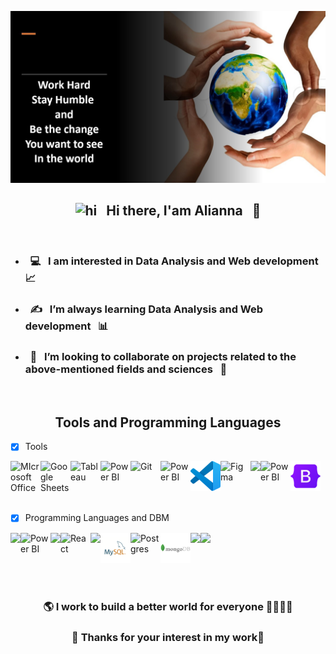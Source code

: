 ![](img.jpg)
<br>

## <div align="center"> <img src="https://user-images.githubusercontent.com/1303154/88677602-1635ba80-d120-11ea-84d8-d263ba5fc3c0.gif" width="28px" height="28px" alt="hi"> &nbsp; Hi there, I'am Alianna &nbsp; 🌱 </div>
<br>

- ###  &nbsp; 💻  &nbsp; I am interested in Data Analysis and Web development &nbsp; 📈
- ###  &nbsp; ✍  &nbsp; I’m always learning Data Analysis and Web development &nbsp; 📊
- ###  &nbsp; 🤝  &nbsp; I’m looking to collaborate on projects related to the above-mentioned fields and sciences  &nbsp; 📝
<br>

## <div align="center"> Tools and Programming Languages </div>

- [x] Tools
<img align="left" alt="MIcrosoft Office" height="48" width="48" src="https://cdn.simpleicons.org/microsoftoffice/red" />
<img align="left" alt="Google Sheets" height="48" width="48" src="https://cdn.simpleicons.org/googlesheets/green" />
<img align="left" alt="Tableau" height="48" width="48" src="https://cdn.simpleicons.org/tableau/blue" />
<img align="left" alt="Power BI" height="48" width="48" src="https://cdn.simpleicons.org/powerbi/yellow" />
<img align="left" alt="Git" width="48px" src="https://cdn.jsdelivr.net/gh/devicons/devicon/icons/git/git-original.svg" />
<img align="left" alt="Power BI" height="48" width="48" src="https://cdn.simpleicons.org/github/gray" />
<img align="left" alt="Visual Studio Code" width="48px" src="https://raw.githubusercontent.com/github/explore/80688e429a7d4ef2fca1e82350fe8e3517d3494d/topics/visual-studio-code/visual-studio-code.png" />
<img align="left" alt="Figma" height="48" width="48" src="https://cdn.simpleicons.org/figma/purple" />
<img src="https://github.com/abranhe/programming-languages-logos/blob/master/src/html/html_48x48.png" align="left"/>
<img align="left" alt="Power BI" height="48" width="48" src="https://cdn.simpleicons.org/css3/#2965f1" />
<img align="left" alt="Bootstrap" width="48px" src="https://raw.githubusercontent.com/devicons/devicon/master/icons/bootstrap/bootstrap-original.svg"/>

<br><br><br><br>

- [x]  Programming Languages and DBM

<img src="https://github.com/abranhe/programming-languages-logos/blob/master/src/javascript/javascript_48x48.png" align="left"/>
<img align="left" alt="Power BI" height="48" width="48" src="https://cdn.simpleicons.org/jquery/lightblue" />
<img src="https://github.com/abranhe/programming-languages-logos/blob/master/src/typescript/typescript_48x48.png" align="left"/>
<img align="left" alt="React" width="48px" src="https://cdn.jsdelivr.net/gh/devicons/devicon/icons/react/react-original.svg" />
<img src="https://user-images.githubusercontent.com/88201067/189842194-7873c5c0-6f76-4bf8-9051-134f83bf017e.png" height="48" align="left"/>
<img align="left" alt="MySQL" width="48px" src="https://raw.githubusercontent.com/github/explore/80688e429a7d4ef2fca1e82350fe8e3517d3494d/topics/mysql/mysql.png" />
<img align="left" alt="Postgres" width="48px" src="https://user-images.githubusercontent.com/24623425/36042969-f87531d4-0d8a-11e8-9dee-e87ab8c6a9e3.png" />
<img align="left" alt="MongoDB" width="48px" src="https://raw.githubusercontent.com/github/explore/80688e429a7d4ef2fca1e82350fe8e3517d3494d/topics/mongodb/mongodb.png" />
<img src="https://github.com/abranhe/programming-languages-logos/blob/master/src/python/python_48x48.png" align="left"/>
<img src="https://github.com/abrahamcalf/programming-languages-logos/blob/master/src/r/r_48x48.png" align="left"/>




<br><br><br><br><br>

 ### <div align="center"> 🌎 I work to build a better world for everyone 👨‍👩‍👧‍👦 </div>

  ### <div align="center"> 🤗 Thanks for your interest in my work🙏 </div>


<!---
aliaformo/aliaformo is a ✨ special ✨ repository because its `README.md` (this file) appears on your GitHub profile.
You can click the Preview link to take a look at your changes.
--->
